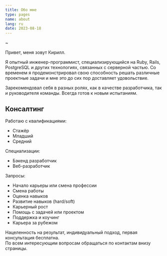 ```yaml
---
title: Обо мне
type: pages
name: about
lang: ru
date: 2023-08-18
---
```


~

Привет, меня зовут Кирилл.

Я опытный инженер-программист, специализирующийся на Ruby, Rails, PostgreSQL и других технологиях, связанных с серверной частью.
Со временем я продемонстрировал свою способность решать различные проектные задачи и мне это до сих пор доставляет удовольствие.

Зарекомендовал себя в разных ролях, как в качестве разработчика, так и руководителя команды.
Всегда готов к новым испытаниям.

## Консалтинг

Работаю с квалификациями:

- Стажёр
- Младший
- Средний

Специализации:

- Бэкенд разработчик
- Веб-разработчик

Запросы:

- Начало карьеры или смена профессии
- Смена работы
- Оценка навыков
- Развитие навыков (hard/soft)
- Карьерный рост
- Помощь с задачей или проектом
- Поддержка и коучинг
- Карьера за рубежом

Нацеленность на результат, индивидуальный подход, первая консультация бесплатна.</br>
По всем интересующим вопросам обращаться по контактам внизу страницы.
